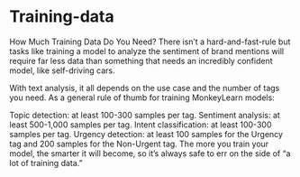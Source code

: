 # Training-data
How Much Training Data Do You Need?
There isn’t a hard-and-fast-rule but tasks like training a model to analyze the sentiment of brand mentions will require far less data than something that needs an incredibly confident model, like self-driving cars.

With text analysis, it all depends on the use case and the number of tags you need. As a general rule of thumb for training MonkeyLearn models:

Topic detection: at least 100-300 samples per tag.
Sentiment analysis: at least 500-1,000 samples per tag.
Intent classification: at least 100-300 samples per tag.
Urgency detection: at least 100 samples for the Urgency tag and 200 samples for the Non-Urgent tag.
The more you train your model, the smarter it will become, so it’s always safe to err on the side of “a lot of training data.”
